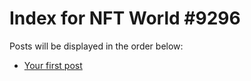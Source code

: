 # Index for NFT World #9296
Posts will be displayed in the order below:

- [Your first post](./001-first.md)

